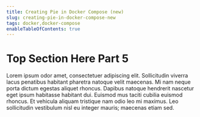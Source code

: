 ```yaml
---
title: Creating Pie in Docker Compose (new)
slug: creating-pie-in-docker-compose-new
tags: docker,docker-compose
enableTableOfContents: true
---
```


# Top Section Here Part 5

Lorem ipsum odor amet, consectetuer adipiscing elit. Sollicitudin viverra lacus penatibus habitant pharetra natoque velit maecenas. Mi nam neque porta dictum egestas aliquet rhoncus. Dapibus natoque hendrerit nascetur eget ipsum habitasse habitant dui. Euismod mus taciti cubilia euismod rhoncus. Et vehicula aliquam tristique nam odio leo mi maximus. Leo sollicitudin vestibulum nisl eu integer mauris; maecenas etiam sed.
